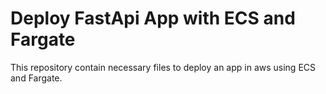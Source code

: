 # Deploy FastApi App with ECS and Fargate
This repository contain necessary files to deploy an app in aws using ECS and Fargate. 
